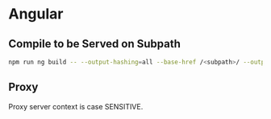 # Angular

## Compile to be Served on Subpath

```sh
npm run ng build -- --output-hashing=all --base-href /<subpath>/ --outputPath <output path>
```

## Proxy

Proxy server context is case SENSITIVE.

